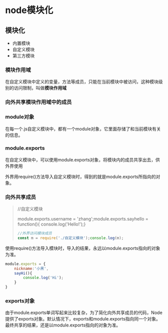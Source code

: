 # node模块化

## 模块化

- 内置模块
- 自定义模块
- 第三方模块

### 模块作用域

在自定义模块中定义的变量，方法等成员，只能在当前模块中被访问，这种模块级别的访问限制，叫做**模块作用域**

### 向外共享模块作用域中的成员

### module对象

在每一个.js自定义模块中，都有一个module对象，它里面存储了和当前模块有关的信息。

### module.exports

在自定义模块中，可以使用module.exports对象，将模块内的成员共享出去，供外界使用

外界用require()方法导入自定义模块时，得到的就是module.exports所指向的对象。

### 向外共享成员

> //自定义模块
>
> module.exports.username = 'zhang';module.exports.sayhello = function(){      console.log('Hello!');}
>
>
> ```js
> //外界访问模块成员
> const m = require('./自定义模块');console.log(m);
> ```
>

使用require()方法导入模块时，导入的结果，永远以module.exports指向的对象为准。

```js
module.exports = {
    nickname:'小黑',
    sayHi(){
        console.log('Hi');
    }
}
```

### exports对象

由于module.exports单词写起来比较复杂，为了简化向外共享成员的代码，Node提供了exports对象。默认情况下，exports和module.exports指向同一个对象。最终共享的结果，还是以module.exports指向的对象为准。
